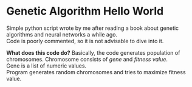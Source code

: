 # Genetic Algorithm Hello World

Simple python script wrote by me after reading a book about genetic algorithms and neural networks a while ago.  
Code is poorly commented, so it is not advisable to dive into it.  

**What does this code do?**
Basically, the code generates population of chromosomes.
Chromosome consists of *gene* and *fitness value*.  
Gene is a list of numeric values.  
Program generates random chromosomes and tries to maximize fitness value.  
